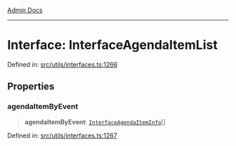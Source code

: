 [Admin Docs](/)

***

# Interface: InterfaceAgendaItemList

Defined in: [src/utils/interfaces.ts:1266](https://github.com/PalisadoesFoundation/talawa-admin/blob/main/src/utils/interfaces.ts#L1266)

## Properties

### agendaItemByEvent

> **agendaItemByEvent**: [`InterfaceAgendaItemInfo`](InterfaceAgendaItemInfo.md)[]

Defined in: [src/utils/interfaces.ts:1267](https://github.com/PalisadoesFoundation/talawa-admin/blob/main/src/utils/interfaces.ts#L1267)
